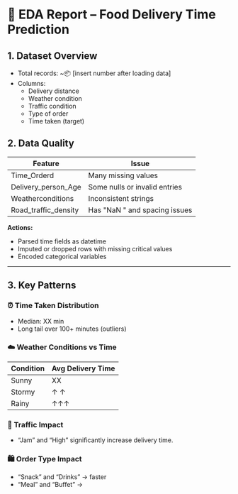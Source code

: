 # 🧠 EDA Report – Food Delivery Time Prediction

## 1. Dataset Overview

- Total records: ~📦 [insert number after loading data]
- Columns:
  - Delivery distance
  - Weather condition
  - Traffic condition
  - Type of order
  - Time taken (target)

## 2. Data Quality

| Feature               | Issue                            |
|-----------------------|----------------------------------|
| Time_Orderd           | Many missing values              |
| Delivery_person_Age   | Some nulls or invalid entries    |
| Weatherconditions     | Inconsistent strings             |
| Road_traffic_density  | Has "NaN " and spacing issues    |

**Actions:**
- Parsed time fields as datetime
- Imputed or dropped rows with missing critical values
- Encoded categorical variables

---

## 3. Key Patterns

### ⏰ Time Taken Distribution
- Median: XX min
- Long tail over 100+ minutes (outliers)

### ☁️ Weather Conditions vs Time
| Condition     | Avg Delivery Time |
|---------------|-------------------|
| Sunny         | XX                |
| Stormy        | ↑ ↑               |
| Rainy         | ↑↑↑               |

### 🚦 Traffic Impact
- “Jam” and “High” significantly increase delivery time.

### 🛍️ Order Type Impact
- “Snack” and “Drinks” → faster
- “Meal” and “Buffet” →
